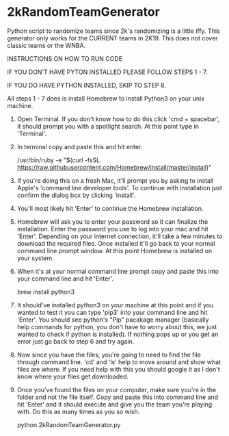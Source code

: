 # 2kRandomTeamGenerator
Python script to randomize teams since 2k's randomizing is a little iffy. This generator only works for the CURRENT teams in 2K19. This does not cover classic teams or the WNBA.

INSTRUCTIONS ON HOW TO RUN CODE

IF YOU DON'T HAVE PYTON INSTALLED PLEASE FOLLOW STEPS 1 - 7.

IF YOU DO HAVE PYTHON INSTALLED, SKIP TO STEP 8.



All steps 1 - 7 does is install Homebrew to install Python3 on your unix machine.

1. Open Terminal. If you don't know how to do this click 'cmd + spacebar', it should prompt you with a spotlight search. At this point type in 'Terminal'.

2. In terminal copy and paste this and hit enter.

	 /usr/bin/ruby -e "$(curl -fsSL https://raw.githubusercontent.com/Homebrew/install/master/install)"

3. If you're doing this on a fresh Mac, it'll prompt you by asking to install Apple's 'command line developer tools'. To continue with installation just confirm the dialog box by clicking 'install'.

4. You'll most likely hit 'Enter' to continue the Homebrew installation.

5. Homebrew will ask you to enter your password so it can finalize the installation. Enter the password you use to log into your mac and hit 'Enter'. Depending on your internet connection, it'll take a few minutes to download the required files. Once installed it'll go back to your normal command line prompt window. At this point Homebrew is installed on your system.

6. When it's at your normal command line prompt copy and paste this into your command line and hit 'Enter'. 

	 brew install python3

7. It should've installed python3 on your machine at this point and if you wanted to test it you can type 'pip3' into your command line and hit 'Enter'. You should see python's "Pip" pacakage manager (basically help commands for python, you don't have to worry about this, we just wanted to check if python is installed). If nothing pops up or you get an error just go back to step 6 and try again.

8. Now since you have the files, you're going to need to find the file through command line. 'cd' and 'ls' help to move around and show what files are where. If you need help with this you should google it as I don't know where your files get downloaded.

9. Once you've found the files on your computer, make sure you're in the folder and not the file itself. Copy and paste this into command line and hit 'Enter' and it should execute and give you the team you're playing with. Do this as many times as you so wish.

	 python 2kRandomTeamGenerator.py